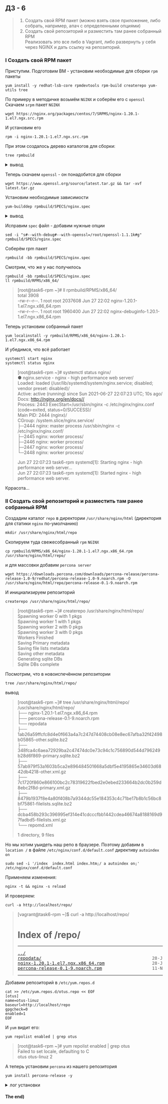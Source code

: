 ## ДЗ - 6

> 1) Создать свой RPM пакет  (можно взять свое приложение, либо собрать, например, апач с определенными опциями)  
> 2) Создать свой репозиторий и разместить там ранее собранный RPM  
>    Реализовать это все либо в Vagrant, либо развернуть у себя через NGINX и дать ссылку на репозиторий.    


### I Создать свой RPM пакет
Приступим.
Подготовим ВМ - установим необходимые для сборки `rpm` пакеты

    yum install -y redhat-lsb-core rpmdevtools rpm-build createrepo yum-utils tree

По примеру в методичке возьмём `NGINX` и соберём его с `openssl`
Скачаем `srpm` пакет `NGINX`

    wget https://nginx.org/packages/centos/7/SRPMS/nginx-1.20.1-1.el7.ngx.src.rpm

И установим его

    rpm -i nginx-1.20.1-1.el7.ngx.src.rpm

При этом создалось дерево каталогов для сборки:

    tree rpmbuild
    
<details>
    <summary>вывод</summary>

> [vagrant@task6-rpm ~]$ tree rpmbuild/  
> rpmbuild/  
> ├── SOURCES  
> │   ├── logrotate  
> │   ├── nginx-1.20.1.tar.gz  
> │   ├── nginx.check-reload.sh  
> │   ├── nginx.conf  
> │   ├── nginx.copyright  
> │   ├── nginx-debug.service  
> │   ├── nginx.default.conf  
> │   ├── nginx.service  
> │   ├── nginx.suse.logrotate  
> │   └── nginx.upgrade.sh  
> └── SPECS  
>     └── nginx.spec  
>   
> 2 directories, 11 files  

</details>

Теперь скачаем `openssl` - он понадобится для сборки

    wget https://www.openssl.org/source/latest.tar.gz && tar -xvf latest.tar.gz

Установим необходимые зависимости 

    yum-builddep rpmbuild/SPECS/nginx.spec 

<details>
    <summary>вывод</summary>

> [vagrant@task6-rpm ~]$ sudo yum-builddep rpmbuild/SPECS/nginx.spec   
> Failed to set locale, defaulting to C  
> Loaded plugins: fastestmirror  
> Enabling base-source repository  
> Enabling centos-sclo-rh-source repository  
> Enabling centos-sclo-sclo-source repository  
> Enabling extras-source repository  
> Enabling updates-source repository  
> Loading mirror speeds from cached hostfile  
>  * base: mirror.vsys.host  
>  * centos-sclo-rh: mirror.vsys.host  
>  * centos-sclo-sclo: mirror.vsys.host  
>  * extras: mirror.vsys.host  
>  * updates: mirror.vsys.host  
> base-source                                                                                                                                                                         | 2.9 > kB  00:00:00       
> centos-sclo-rh-source                                                                                                                                                               | 3.0 > kB  00:00:00       
> centos-sclo-sclo-source                                                                                                                                                             | 3.0 > kB  00:00:00       
> extras-source                                                                                                                                                                       | 2.9 > kB  00:00:00       
> updates-source                                                                                                                                                                      | 2.9 > kB  00:00:00       
> (1/5): centos-sclo-sclo-source/primary_db                                                                                                                                           | 126 > kB  00:00:01       
> (2/5): extras-source/7/primary_db                                                                                                                                                   |  30 > kB  00:00:02       
> (3/5): base-source/7/primary_db                                                                                                                                                     | 974 > kB  00:00:03       
> (4/5): centos-sclo-rh-source/primary_db                                                                                                                                             | 948 > kB  00:00:06       
> (5/5): updates-source/7/primary_db                                                                                                                                                  | 151 > kB  00:00:06       
> Checking for new repos for mirrors  
> Getting requirements for rpmbuild/SPECS/nginx.spec  
>  --> Already installed : systemd-219-73.el7_8.9.x86_64  
>  --> Already installed : 1:openssl-devel-1.0.2k-19.el7.x86_64  
>  --> Already installed : zlib-devel-1.2.7-18.el7.x86_64  
>  --> Already installed : pcre-devel-8.32-17.el7.x86_64  
> No uninstalled build requires  

</details>

Исправим `spec` файл - добавим нужные опции

    sed -i "s#--with-debug#--with-openssl=/root/openssl-1.1.1k#g" rpmbuild/SPECS/nginx.spec

Соберём rpm пакет

    rpmbuild -bb rpmbuild/SPECS/nginx.spec

Смотрим, что же у нас получилось

    rpmbuild -bb rpmbuild/SPECS/nginx.spec
    ll rpmbuild/RPMS/x86_64/

> [root@task6-rpm ~]# ll rpmbuild/RPMS/x86_64/  
> total 3908  
> -rw-r--r--. 1 root root 2037608 Jun 27 22:02 nginx-1.20.1-1.el7.ngx.x86_64.rpm  
> -rw-r--r--. 1 root root 1960400 Jun 27 22:02 nginx-debuginfo-1.20.1-1.el7.ngx.x86_64.rpm  

Теперь установим собранный пакет

    yum localinstall -y rpmbuild/RPMS/x86_64/nginx-1.20.1-1.el7.ngx.x86_64.rpm

И убедимся, что всё работает

    systemctl start nginx
    systemctl status nginx

> [root@task6-rpm ~]# systemctl status nginx/  
> ● nginx.service - nginx - high performance web server/  
>    Loaded: loaded (/usr/lib/systemd/system/nginx.service; disabled; vendor preset: disabled)/  
>    Active: active (running) since Sun 2021-06-27 22:07:23 UTC; 10s ago/  
>      Docs: http://nginx.org/en/docs//  
>   Process: 2443 ExecStart=/usr/sbin/nginx -c /etc/nginx/nginx.conf (code=exited, status=0/SUCCESS)/  
>  Main PID: 2444 (nginx)/  
>    CGroup: /system.slice/nginx.service/  
>            ├─2444 nginx: master process /usr/sbin/nginx -c /etc/nginx/nginx.conf/  
>            ├─2445 nginx: worker process/  
>            ├─2446 nginx: worker process/  
>            ├─2447 nginx: worker process/  
>            └─2448 nginx: worker process/  
>   
> Jun 27 22:07:23 task6-rpm systemd[1]: Starting nginx - high performance web server...  
> Jun 27 22:07:23 task6-rpm systemd[1]: Started nginx - high performance web server.  

Кррасота...

### II Создать свой репозиторий и разместить там ранее собранный RPM

Создадим каталог `repo` в директории `/usr/share/nginx/html` (директория для статики `nginx` по-умолчанию)

    mkdir /usr/share/nginx/html/repo

Скопируем туда свежесобранный `rpm` `NGINX` 
    
    cp rpmbuild/RPMS/x86_64/nginx-1.20.1-1.el7.ngx.x86_64.rpm /usr/share/nginx/html/repo/

и для массовки добавим `percona server`

    wget https://downloads.percona.com/downloads/percona-release/percona-release-1.0-9/redhat/percona-release-1.0-9.noarch.rpm -O /usr/share/nginx/html/repo/percona-release-0.1-9.noarch.rpm

И инициализируем репозиторий

    createrepo /usr/share/nginx/html/repo/ 

> [root@task6-rpm ~]# createrepo /usr/share/nginx/html/repo/  
> Spawning worker 0 with 1 pkgs  
> Spawning worker 1 with 1 pkgs  
> Spawning worker 2 with 0 pkgs  
> Spawning worker 3 with 0 pkgs  
> Workers Finished  
> Saving Primary metadata  
> Saving file lists metadata  
> Saving other metadata  
> Generating sqlite DBs  
> Sqlite DBs complete  

Посмотрим, что в новоиспечённом репозитории

    tree /usr/share/nginx/html/repo/

<detail>
<summary>вывод</summary>

> [root@task6-rpm ~]# tree /usr/share/nginx/html/repo/  
> /usr/share/nginx/html/repo/  
> ├── nginx-1.20.1-1.el7.ngx.x86_64.rpm  
> ├── percona-release-0.1-9.noarch.rpm  
> └── repodata  
>     ├── 1ab26a59ffcfc8d4e0f663a4a7c247d74408cb08e8ec67afba32f42498b05865-other.sqlite.bz2  
>     ├── 348fca4c6aea72929ba2c47474dc0e73c94c1c756890d544d796249b28d6f869-primary.sqlite.bz2  
>     ├── 57ab979f53a1603b5ca2e896484501668a5dbf5e4195865e34603d6842db4218-other.xml.gz  
>     ├── 7c1720f860e866100bc2c78319622fbed2e0ebed233664b2dc0b259d8ebc2f8d-primary.xml.gz  
>     ├── 8479b1937f8e4a80f408b7a9344dc55e184353c4c71be17b8b1c56bc8bf75861-filelists.sqlite.bz2  
>     ├── dcba458b293c396995ef314e41cdcccfbb1442cdea46674a8188169d97fadbd5-filelists.xml.gz  
>     └── repomd.xml  
>   
> 1 directory, 9 files  

</detail>

Но мы хотим уыидеть наш репо в браузере.
Поэтому добавим в `location /` в файле `/etc/nginx/conf.d/default.conf` директиву `autoindex on`
    
    sudo sed -i '/index  index.html index.htm;/ a autoindex on;' /etc/nginx/conf.d/default.conf

Применяем изменения:

    nginx -t && nginx -s reload

И проверяем:

    curl -a http://localhost/repo/

> [vagrant@task6-rpm ~]$ curl -a http://localhost/repo/  
> <html>  
> <head><title>Index of /repo/</title></head>  
> <body>  
> <h1>Index of /repo/</h1><hr><pre><a href="../">../</a>  
> <a href="repodata/">repodata/</a>                                          28-Jun-2021 07:24                   -  
> <a href="nginx-1.20.1-1.el7.ngx.x86_64.rpm">nginx-1.20.1-1.el7.ngx.x86_64.rpm</a>                  28-Jun-2021 07:24             2037228  
> <a href="percona-release-0.1-9.noarch.rpm">percona-release-0.1-9.noarch.rpm</a>                   11-Nov-2020 21:49               16664  
> </pre><hr></body>  
> </html>  


Добавим репозиторий в `/etc/yum.repos.d`

    cat >> /etc/yum.repos.d/otus.repo << EOF
    [otus]
    name=otus-linuz
    baseurl=http://localhost/repo
    gpgcheck=0
    enabled=1
    EOF

И `yum` видит его:

    yum repolist enabled | grep otus

> [root@task6-rpm ~]# yum repolist enabled | grep otus  
> Failed to set locale, defaulting to C  
> otus                                  otus-linuz                              2  

А теперь установим `percona` из нашего репозитория

    yum install percona-release -y


<details>
    <summary>лог установки</summary>

[root@task6-rpm ~]# yum install percona-release -y
Failed to set locale, defaulting to C
Loaded plugins: fastestmirror
Loading mirror speeds from cached hostfile
 * base: mirror.vsys.host
 * centos-sclo-rh: mirror.vsys.host
 * centos-sclo-sclo: mirror.vsys.host
 * extras: mirror.vsys.host
 * updates: mirror.vsys.host
Resolving Dependencies
--> Running transaction check
---> Package percona-release.noarch 0:1.0-9 will be installed
--> Finished Dependency Resolution

Dependencies Resolved

...

Installing:
 percona-release                    noarch                    1.0-9                    otus                     16 k

...

Total download size: 16 k
Installed size: 18 k
Downloading packages:
percona-release-0.1-9.noarch.rpm                                                              |  16 kB  00:00:00     
Running transaction check
Running transaction test
Transaction test succeeded
Running transaction
  Installing : percona-release-1.0-9.noarch                                                                      1/1 
* Enabling the Percona Original repository
<*> All done!
The percona-release package now contains a percona-release script that can enable additional repositories for our newer products.

For example, to enable the Percona Server 8.0 repository use:

  percona-release setup ps80

Note: To avoid conflicts with older product versions, the percona-release setup command may disable our original repository for some products.

For more information, please visit:
  https://www.percona.com/doc/percona-repo-config/percona-release.html

  Verifying  : percona-release-1.0-9.noarch                                                                      1/1 

Installed:
  percona-release.noarch 0:1.0-9                                                                                     

Complete!

</details>



#### The end)
